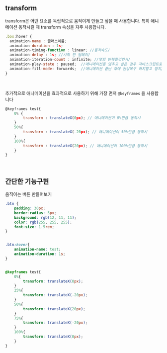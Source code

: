 ## transform

transform은 어떤 요소를 독립적으로 움직이게 만들고 싶을 때 사용합니다. 특히 애니메이션 동작시킬 때 transform 속성을 자주 사용합니다.


```js
.box:hover {
  animation-name : 클래스이름;
  animation-duration : 1s;
  animation-timing-function : linear; //동작속도/
  animation-delay : 1s; //시작 전 딜레이/
  animation-iteration-count : infinite; //몇회 반복할것인가/
  animation-play-state : paused;  //애니메이션을 멈추고 싶은 경우 자바스크립트로 이거 조정/
  animation-fill-mode: forwards;  //애니메이션 끝난 후에 원상복구 하지말고 정지/
}
```

<br />

추가적으로 애니메이션을 효과적으로 사용하기 위해 가장 먼저 `@keyframes` 을 사용합니다

```js
@keyframes test{
    0% {
        transform : translateX(0px); // 애니메이션이 0%만큼 동작시
    }
    50%{
        transform : translateX(-20px); // 애니메이션이 50%만큼 동작시
    }
    100%{
        transform : translateX(20px); // 애니메이션이 100%만큼 동작시
    }
}
```

<br />

## 간단한 기능구현

움직이는 버튼 만들어보기

```css
.btn {
    padding: 30px;
    border-radius: 5px;
    background: rgb(12, 11, 11);
    color: rgb(255, 255, 255);
    font-size: 1.5rem;
}


.btn:hover{
    animation-name: test;
    animation-duration: 1s;
}


@keyframes test{
    0%{
        transform: translateX(0px);
    }
    25%{
        transform: translateX(-20px);
    }
    50%{
        transform: translateX(20px);
    }
    75%{
        transform: translateX(-20px);
    }
    100%{
        transform: translateX(0px);
    }
}
```